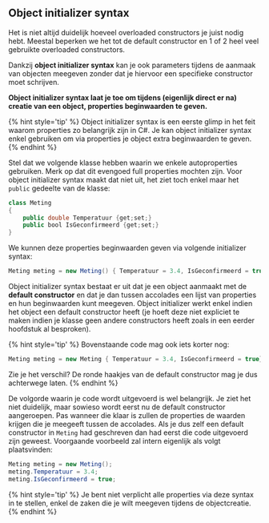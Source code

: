 ## Object initializer syntax

Het is niet altijd duidelijk hoeveel overloaded constructors je juist nodig hebt. Meestal beperken we het tot de default constructor en 1 of 2 heel veel gebruikte overloaded constructors. 

Dankzij **object initializer syntax** kan je ook parameters tijdens de aanmaak van objecten meegeven zonder dat je hiervoor een specifieke constructor moet schrijven.

**Object initializer syntax laat je toe om tijdens (eigenlijk direct er na) creatie van een object, properties beginwaarden te geven.**

{% hint style='tip' %}
Object initializer syntax is een eerste glimp in het feit waarom properties zo belangrijk zijn in C#. Je kan object initializer syntax enkel gebruiken om via properties je object extra beginwaarden te geven.
{% endhint %}


Stel dat we volgende klasse hebben waarin we enkele autoproperties gebruiken. Merk op dat dit evengoed full properties mochten zijn. Voor object initializer syntax maakt dat niet uit, het ziet toch enkel maar het ``public`` gedeelte van de klasse:

```java
class Meting
{
    public double Temperatuur {get;set;}
    public bool IsGeconfirmeerd {get;set;}
}
```


We kunnen deze properties beginwaarden geven via volgende initializer syntax:


```java
Meting meting = new Meting() { Temperatuur = 3.4, IsGeconfirmeerd = true};
```

Object initializer syntax bestaat er uit dat je een object aanmaakt met de **default constructor** en dat je dan tussen accolades een lijst van properties en hun beginwaarden kunt meegeven. Object initializer werkt enkel indien het object een default constructor heeft (je hoeft deze niet expliciet te maken indien je klasse geen andere constructors heeft zoals in een eerder hoofdstuk al besproken). 

{% hint style='tip' %}
Bovenstaande code mag ook iets korter nog:


```java
Meting meting = new Meting { Temperatuur = 3.4, IsGeconfirmeerd = true};
```

Zie je het verschil? De ronde haakjes van de default constructor mag je dus achterwege laten.
{% endhint %}





De volgorde waarin je code wordt uitgevoerd is wel belangrijk. Je ziet het niet duidelijk, maar sowieso wordt eerst nu de default constructor aangeroepen. Pas wanneer die klaar is zullen de properties de waarden krijgen die je meegeeft tussen de accolades. Als je dus zelf een default constructor in ``Meting`` had geschreven dan had eerst die code uitgevoerd zijn geweest. Voorgaande voorbeeld zal intern eigenlijk als volgt plaatsvinden:

```java
Meting meting = new Meting();
meting.Temperatuur = 3.4;
meting.IsGeconfirmeerd = true;
```

{% hint style='tip' %}
Je bent niet verplicht alle properties via deze syntax in te stellen, enkel de zaken die je wilt meegeven tijdens de objectcreatie.
{% endhint %}


